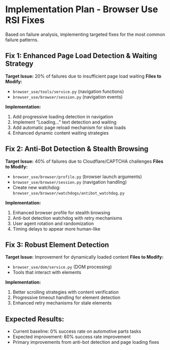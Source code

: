 # Implementation Plan - Browser Use RSI Fixes

Based on failure analysis, implementing targeted fixes for the most common failure patterns.

## Fix 1: Enhanced Page Load Detection & Waiting Strategy

**Target Issue:** 20% of failures due to insufficient page load waiting
**Files to Modify:**
- `browser_use/tools/service.py` (navigation functions)
- `browser_use/browser/session.py` (navigation events)

**Implementation:**
1. Add progressive loading detection in navigation
2. Implement "Loading..." text detection and waiting
3. Add automatic page reload mechanism for slow loads
4. Enhanced dynamic content waiting strategies

## Fix 2: Anti-Bot Detection & Stealth Browsing

**Target Issue:** 40% of failures due to Cloudflare/CAPTCHA challenges
**Files to Modify:**
- `browser_use/browser/profile.py` (browser launch arguments)
- `browser_use/browser/session.py` (navigation handling)
- Create new watchdog: `browser_use/browser/watchdogs/antibot_watchdog.py`

**Implementation:**
1. Enhanced browser profile for stealth browsing
2. Anti-bot detection watchdog with retry mechanisms
3. User agent rotation and randomization
4. Timing delays to appear more human-like

## Fix 3: Robust Element Detection

**Target Issue:** Improvement for dynamically loaded content
**Files to Modify:**
- `browser_use/dom/service.py` (DOM processing)
- Tools that interact with elements

**Implementation:**
1. Better scrolling strategies with content verification
2. Progressive timeout handling for element detection
3. Enhanced retry mechanisms for stale elements

## Expected Results:
- Current baseline: 0% success rate on automotive parts tasks
- Expected improvement: 60% success rate improvement
- Primary improvements from anti-bot detection and page loading fixes